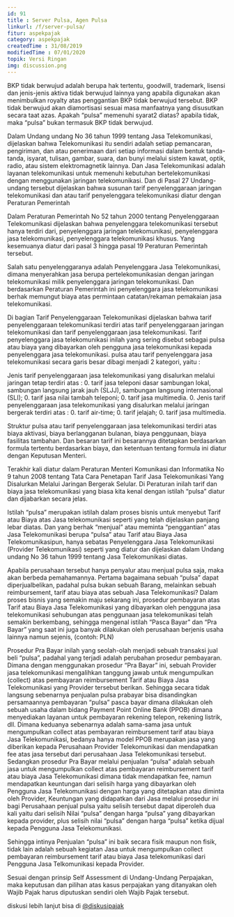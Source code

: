 ```yaml
---
id: 91
title : Server Pulsa, Agen Pulsa
linkurl: /f/server-pulsa/
fitur: aspekpajak
category: aspekpajak
createdTime : 31/08/2019
modifiedTime : 07/01/2020
topik: Versi Ringan
img: discussion.png
---
```

BKP tidak berwujud adalah berupa hak tertentu, goodwill, trademark, lisensi dan jenis-jenis aktiva tidak berwujud
lainnya yang apabila digunakan akan menimbulkan royalty atas penggantian BKP tidak berwujud tersebut. BKP tidak berwujud
akan diamortisasi sesuai masa manfaatnya yang disusutkan secara taat azas. Apakah “pulsa” memenuhi syarat2 diatas?
apabila tidak, maka “pulsa” bukan termasuk BKP tidak berwujud.

Dalam Undang undang No 36 tahun 1999 tentang Jasa Telekomunikasi, dijelaskan bahwa Telekomunikasi itu sendiri adalah
setiap pemancaran, pengiriman, dan atau penerimaan dari setiap informasi dalam bentuk tanda-tanda, isyarat, tulisan,
gambar, suara, dan bunyi melalui sistem kawat, optik, radio, atau sistem elektromagnetik lainnya. Dan Jasa
Telekomunikasi adalah layanan telekomunikasi untuk memenuhi kebutuhan bertelekomunikasi dengan menggunakan jaringan
telekomunikasi. Dan di Pasal 27 Undang-undang tersebut dijelaskan bahwa susunan tarif penyelenggaraan jaringan
telekomunikasi dan atau tarif penyelenggara telekomunikasi diatur dengan Peraturan Pemerintah

Dalam Peraturan Pemerintah No 52 tahun 2000 tentang Penyelenggaraan Telekomunikasi dijelaskan bahwa penyelenggara
telekomunikasi tersebut hanya terdiri dari, penyelenggara jaringan telekomunikasi, penyelenggara jasa telekomunikasi,
penyelenggara telekomunikasi khusus. Yang kesemuanya diatur dari pasal 3 hingga pasal 19 Peraturan Pemerintah tersebut.

Salah satu penyelenggaranya adalah Penyelenggara Jasa Telekomunikasi, dimana menyerahkan jasa berupa pertelekomunikasian
dengan jaringan telekomunikasi milik penyelenggara jaringan telekomunikasi. Dan berdasarkan Peraturan Pemerintah ini
penyelenggara jasa telekomunikasi berhak memungut biaya atas permintaan catatan/rekaman pemakaian jasa telekomunikasi.

Di bagian Tarif Penyelenggaraan Telekomunikasi dijelaskan bahwa tarif penyelenggaraan telekomunikasi terdiri atas tarif
penyelenggaraan jaringan telekomunikasi dan tarif penyelenggaraan jasa telekomunikasi. Tarif penyelenggara jasa
telekomunikasi inilah yang sering disebut sebagai pulsa atau biaya yang dibayarkan oleh pengguna jasa telekomunikasi
kepada penyelenggara jasa telekomunikasi. pulsa atau tarif penyelenggara jasa telekomunikasi secara garis besar dibagi
menjadi 2 kategori, yaitu :

Jenis tarif penyelenggaraan jasa telekomunikasi yang disalurkan melalui jaringan tetap terdiri atas :
0. tarif jasa teleponi dasar sambungan lokal, sambungan langsung jarak jauh (SLJJ), sambungan langsung internasional
(SLI);
0. tarif jasa nilai tambah teleponi;
0. tarif jasa multimedia.
0. Jenis tarif penyelenggaraan jasa telekomunikasi yang disalurkan melalui jaringan bergerak terdiri atas :
    0. tarif air-time;
    0. tarif jelajah;
    0. tarif jasa multimedia.

Struktur pulsa atau tarif penyelenggaraan jasa telekomunikasi terdiri atas biaya aktivasi, biaya berlangganan bulanan,
biaya penggunaan, biaya fasilitas tambahan. Dan besaran tarif ini besarannya ditetapkan berdasarkan formula tertentu
berdasarkan biaya, dan ketentuan tentang formula ini diatur dengan Keputusan Menteri.

Terakhir kali diatur dalam Peraturan Menteri Komunikasi dan Informatika No 9 tahun 2008 tentang Tata Cara Penetapan
Tarif Jasa Telekomunikasi Yang Disalurkan Melalui Jaringan Bergerak Selular. Di Peraturan inilah tarif dan biaya jasa
telekomunikasi yang biasa kita kenal dengan istilah “pulsa” diatur dan dijabarkan secara jelas.

Istilah “pulsa” merupakan istilah dalam proses bisnis untuk menyebut Tarif atau Biaya atas Jasa telekomunikasi seperti
yang telah dijelaskan panjang lebar diatas. Dan yang berhak “menjual” atau meminta “penggantian” atas Jasa
Telekomunikasi berupa “pulsa” atau Tarif atau Biaya Jasa Telekomunikasipun, hanya sebatas Penyelenggara Jasa
Telekomunikasi (Provider Telekomunikasi) seperti yang diatur dan dijelaskan dalam Undang undang No 36 tahun 1999 tentang
Jasa Telekomunikasi diatas.

Apabila perusahaan tersebut hanya penyalur atau menjual pulsa saja, maka akan berbeda pemahamannya. Pertama bagaimana
sebuah “pulsa” dapat diperjualbelikan, padahal pulsa bukan sebuah Barang, melainkan sebuah reimbursement, tarif atau
biaya atas sebuah Jasa Telekomunikasi? Dalam proses bisnis yang semakin maju sekarang ini, prosedur pembayaran atas
Tarif atau Biaya Jasa Telekomunikasi yang dibayarkan oleh pengguna jasa telekomunikasi sehubungan atas penggunaan jasa
telekomunikasi telah semakin berkembang, sehingga mengenal istilah “Pasca Bayar” dan “Pra Bayar” yang saat ini juga
banyak dilakukan oleh perusahaan berjenis usaha lainnya namun sejenis, (contoh: PLN)

Prosedur Pra Bayar inilah yang seolah-olah menjadi sebuah transaksi jual beli “pulsa”, padahal yang terjadi adalah
perubahan prosedur pembayaran. Dimana dengan menggunakan prosedur “Pra Bayar” ini, sebuah Provider jasa telekomunikasi
mengalihkan tanggung jawab untuk mengumpulkan (collect) atas pembayaran reimbursement Tarif atau Biaya Jasa
Telekomunikasi yang Provider tersebut berikan. Sehingga secara tidak langsung sebenarnya penjualan pulsa prabayar bisa
disandingkan persamaannya pembayaran “pulsa” pasca bayar dimana dilakukan oleh sebuah usaha dalam bidang Payment Point
Online Bank (PPOB) dimana menyediakan layanan untuk pembayaran rekening telepon, rekening listrik, dll. Dimana keduanya
sebenarnya adalah sama-sama jasa untuk mengumpulkan collect atas pembayaran reimbursement tarif atau biaya Jasa
Telekomunikasi, bedanya hanya model PPOB merupakan jasa yang diberikan kepada Perusahaan Provider Telekomunikasi dan
mendapatkan fee atas jasa tersebut dari perusahaan Jasa Telekomunikasi tersebut. Sedangkan prosedur Pra Bayar melalui
penjualan “pulsa” adalah sebuah jasa untuk mengumpulkan collect atas pembayaran reimbursement tarif atau biaya Jasa
Telekomunikasi dimana tidak mendapatkan fee, namun mendapatkan keuntungan dari selisih harga yang dibayarkan oleh
Pengguna Jasa Telekomunikasi dengan harga yang ditetapkan atau diminta oleh Provider, Keuntungan yang didapatkan dari
Jasa melalui prosedur ini bagi Perusahaan penjual pulsa yaitu selisih tersebut dapat diperoleh dua kali yaitu dari
selisih Nilai “pulsa” dengan harga “pulsa” yang dibayarkan kepada provider, plus selisih nilai “pulsa” dengan harga
“pulsa” ketika dijual kepada Pengguna Jasa Telekomunikasi.

Sehingga intinya Penjualan “pulsa” ini baik secara fisik maupun non fisik, tidak lain adalah sebuah kegiatan Jasa untuk
mengumpulkan collect pembayaran reimbursement tarif atau biaya Jasa telekomunikasi dari Pengguna Jasa Telkomunikasi
kepada Provider.

Sesuai dengan prinsip Self Assessment di Undang-Undang Perpajakan, maka keputusan dan pilihan atas kasus perpajakan yang
ditanyakan oleh Wajib Pajak harus diputuskan sendiri oleh Wajib Pajak tersebut.

diskusi lebih lanjut bisa di [@diskusipajak](https://t.me/diskusipajak)